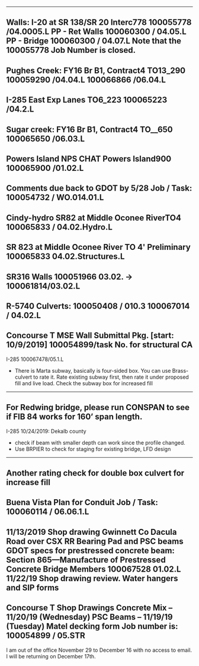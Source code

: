 ------------------------------------------------------------------------------
Walls: I-20 at SR 138/SR 20 Interc778	100055778 /04.0005.L
PP - Ret Walls     100060300 / 04.05.L
PP - Bridge          100060300 / 04.07.L
Note that the 100055778 Job Number is closed.
------------------------------------------------------------------------------

Pughes Creek: 
FY16 Br B1, Contract4 TO13_290	100059290 /04.04.L
				100066866 /06.04.L
------------------------------------------------------------------------------
I-285 East Exp Lanes TO6_223	100065223 /04.2.L
------------------------------------------------------------------------------
Sugar creek: 
FY16 Br B1, Contract4 TO__650	100065650 /06.03.L
------------------------------------------------------------------------------
Powers Island
NPS CHAT Powers Island900	100065900 /01.02.L
------------------------------------------------------------------------------
Comments due back to GDOT by 5/28
Job / Task: 100054732 / WO.014.01.L
------------------------------------------------------------------------------
Cindy-hydro SR82 at Middle Oconee RiverTO4
100065833 / 04.02.Hydro.L
------------------------------------------------------------------------------
SR 823 at Middle Oconee River TO 4' Preliminary
100065833
04.02.Structures.L
------------------------------------------------------------------------------
SR316 Walls
100051966 03.02.
-> 100061814/03.02.L
------------------------------------------------------------------------------
R-5740 Culverts: 
100050408 / 010.3
100067014 / 04.02.L
------------------------------------------------------------------------------
Concourse T MSE Wall Submittal Pkg. [start: 10/9/2019]
100054899/task No. for structural CA
------------------------------------------------------------------------------
I-285
100067478/05.1.L
- There is Marta subway, basically is four-sided box. You can use Brass-culvert to rate it. Rate existing subway first, then rate it under proposed fill and live load. Check the subway box for increased fill
------------------------------------------------------------------------------
For Redwing bridge, please run CONSPAN to see if FIB 84 works for 160’ span length.
------------------------------------------------------------------------------
I-285 10/24/2019: Dekalb county
- check if beam with smaller depth can work since the profile changed.
- Use BRPIER to check for staging for existing bridge, LFD design 
------------------------------------------------------------------------------
Another rating check for double box culvert for increase fill
------------------------------------------------------------------------------
Buena Vista Plan for Conduit 
Job / Task:  100060114 / 06.06.1.L
------------------------------------------------------------------------------
11/13/2019
Shop drawing Gwinnett Co Dacula Road over CSX RR
Bearing Pad and PSC beams
GDOT specs for prestressed concrete beam:
Section 865—Manufacture of Prestressed Concrete Bridge Members
100067528 01.02.L
11/22/19
Shop drawing review.
Water hangers and SIP forms
------------------------------------------------------------------------------
Concourse T Shop Drawings
Concrete Mix – 11/20/19 (Wednesday)
PSC Beams – 11/19/19 (Tuesday)
Matel decking form
Job number is: 100054899 / 05.STR
------------------------------------------------------------------------------
I am out of the office November 29 to December 16 with no access to email. I will be returning on December 17th.
